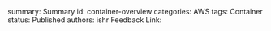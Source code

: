 summary: Summary
id: container-overview
categories: AWS
tags: Container
status: Published
authors: ishr
Feedback Link: 

